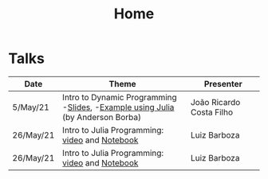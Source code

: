 ﻿---
# Feel free! to add content and custom Front Matter to this file.
# To modify the layout, see https://jekyllrb.com/docs/themes/#overriding-theme-defaults

layout: home
title: Home
---

# Talks

| Date                               | Theme                                                                                                                                  | Presenter  |
|------------------------------------|---------------------------------------------------------------------------------------------------------------------------------------|------------|
| 5/May/21 | Intro to Dynamic Programming <br/>-[Slides](/static/Dynamic-Programming-Slides.pdf), -[Example using Julia](/static/muffins_teste.jl) (by Anderson Borba) | João Ricardo Costa Filho |
| 26/May/21  | Intro to Julia Programming: [video](https://youtu.be/aT9o-ya3x_w) and [Notebook](https://colab.research.google.com/github/Grupo-de-Pesquisa-em-Macro-Aplicada/Ibmec-Pesquisa-Macro-Aplicada/blob/master/QM_IntroJulia.ipynb)  | Luiz Barboza |
| 26/May/21  | Intro to Julia Programming: [video](https://youtu.be/aT9o-ya3x_w) and [Notebook](https://colab.research.google.com/github/Grupo-de-Pesquisa-em-Macro-Aplicada/Ibmec-Pesquisa-Macro-Aplicada/blob/master/QM_IntroJulia.ipynb)  | Luiz Barboza |
